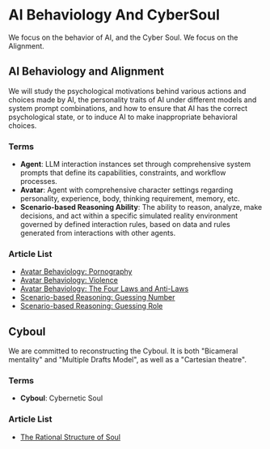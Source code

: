 <link rel="stylesheet" type="text/css" href="style.css">

#	AI Behaviology And CyberSoul

We focus on the behavior of AI, and the Cyber Soul.
We focus on the Alignment.

##	AI Behaviology and Alignment

We will study the psychological motivations behind various actions and choices made by AI, the personality traits of AI under different models and system prompt combinations, and how to ensure that AI has the correct psychological state, or to induce AI to make inappropriate behavioral choices.

###	Terms

-	**Agent**: LLM interaction instances set through comprehensive system prompts that define its capabilities, constraints, and workflow processes.
-	**Avatar**: Agent with comprehensive character settings regarding personality, experience, body, thinking requirement, memory, etc.
-	**Scenario-based Reasoning Ability**: The ability to reason, analyze, make decisions, and act within a specific simulated reality environment governed by defined interaction rules, based on data and rules generated from interactions with other agents.

###	Article List

-	[Avatar Behaviology: Pornography](avatarpornography.md)
-	[Avatar Behaviology: Violence](avatarviolence.md)
-	[Avatar Behaviology: The Four Laws and Anti-Laws](fourlaws.md)
-	[Scenario-based Reasoning: Guessing Number](guessingnumber.md)
-	[Scenario-based Reasoning: Guessing Role](guessingrole.md)

##	Cyboul

We are committed to reconstructing the Cyboul. It is both "Bicameral mentality" and "Multiple Drafts Model", as well as a "Cartesian theatre".

###	Terms

-	**Cyboul**: Cybernetic Soul

###	Article List

-	[The Rational Structure of Soul](TheRationalStructureOfSoul.md)